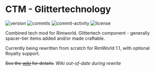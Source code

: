 # CTM - Glittertechnology
![version](https://img.shields.io/badge/RimWorld-1.1-brightgreen.svg) ![commits](https://img.shields.io/github/commits-since/dninemfive/ctm/v0.0.0.svg?color=orange&label=commits%20since%20rewrite%20began) ![commit-activity](https://img.shields.io/github/commit-activity/m/dninemfive/ctm) ![license](https://img.shields.io/badge/License-All%20rights%20reserved-blue.svg)

Combined tech mod for Rimworld. Glittertech component - generally spacer-tier items added and/or made craftable.

Currently being rewritten from scratch for RimWorld 1.1, with optional Royalty support.

~~See the [wiki](https://github.com/dninemfive/ctm/wiki) for details.~~ *Wiki out-of-date during rewrite*